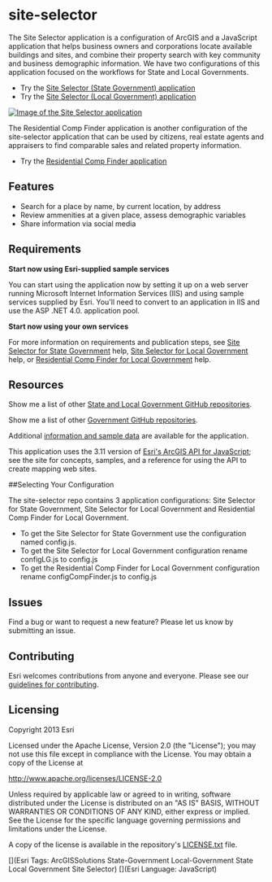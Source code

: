 site-selector
==============

The Site Selector application is a configuration of ArcGIS and a JavaScript application that helps business owners and corporations locate available buildings and sites, and combine their property search with key community and business demographic information. We have two configurations of this application focused on the workflows for State and Local Governments.

* Try the [Site Selector (State Government) application](http://links.esri.com/stategovernment/tryit/SiteSelector)
* Try the [Site Selector (Local Government) application](http://links.esri.com/localgovernment/tryit/SiteSelector)

[![Image of the Site Selector application](site-selector.png "Site Selector application")](http://links.esri.com/stategovernment/tryit/SiteSelector)

The Residential Comp Finder application is another configuration of the site-selector application that can be used by citizens, real estate agents and appraisers to find comparable sales and related property information.

* Try the [Residential Comp Finder application](http://links.esri.com/localgovernment/tryit/ResidentialCompFinder/)

## Features

* Search for a place by name, by current location, by address
* Review ammenities at a given place, assess demographic  variables
* Share information via social media

## Requirements

**Start now using Esri-supplied sample services**

You can start using the application now by setting it up on a web server running Microsoft Internet Information Services (IIS) and using sample services supplied by Esri.
You'll need to convert to an application in IIS and use the ASP .NET 4.0. application pool.

**Start now using your own services**

For more information on requirements and publication steps, see [Site Selector for State Government](http://links.esri.com/stategovernment/help/10.2/SiteSelector) help, [Site Selector for Local Government](http://links.esri.com/localgovernment/help/SiteSelector) help, or [Residential Comp Finder for Local Government](http://links.esri.com/localgovernment/help/ResidentialCompFinder) help.

## Resources

Show me a list of other [State and Local Government GitHub repositories](http://esri.github.io/#Government).

Show me a list of other [Government GitHub repositories](http://esri.github.io/#Government).

Additional [information and sample data](http://links.esri.com/stategovernment/help/10.2/SiteSelector)
are available for the application.

This application uses the 3.11 version of
[Esri's ArcGIS API for JavaScript](http://help.arcgis.com/en/webapi/javascript/arcgis/);
see the site for concepts, samples, and a reference for using the API to create mapping web sites.

##Selecting Your Configuration

The site-selector repo contains 3 application configurations: Site Selector for State Government, Site Selector for Local Government and Residential Comp Finder for Local Government.

* To get the Site Selector for State Government use the configuration named config.js.
* To get the Site Selector for Local Government configuration rename configLG.js to config.js
* To get the Residential Comp Finder for Local Government configuration rename configCompFinder.js to config.js

## Issues

Find a bug or want to request a new feature?  Please let us know by submitting an issue.

## Contributing

Esri welcomes contributions from anyone and everyone.
Please see our [guidelines for contributing](https://github.com/esri/contributing).

## Licensing

Copyright 2013 Esri

Licensed under the Apache License, Version 2.0 (the "License");
you may not use this file except in compliance with the License.
You may obtain a copy of the License at

   http://www.apache.org/licenses/LICENSE-2.0

Unless required by applicable law or agreed to in writing, software
distributed under the License is distributed on an "AS IS" BASIS,
WITHOUT WARRANTIES OR CONDITIONS OF ANY KIND, either express or implied.
See the License for the specific language governing permissions and
limitations under the License.

A copy of the license is available in the repository's
[LICENSE.txt](https://raw.github.com/Esri/configurable-place-finder/master/LICENSE.txt) file.

[](Esri Tags: ArcGISSolutions State-Government Local-Government State Local Government Site Selector)
[](Esri Language: JavaScript)

